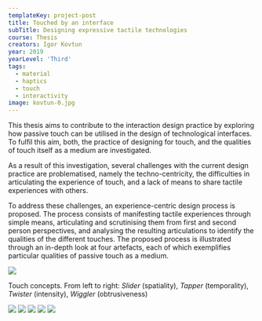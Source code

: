 ```yaml
---
templateKey: project-post
title: Touched by an interface
subTitle: Designing expressive tactile technologies
course: Thesis
creators: Igor Kovtun
year: 2019
yearLevel: 'Third'
tags:
  - material
  - haptics
  - touch
  - interactivity
image: kovtun-0.jpg
---
```


This thesis aims to contribute to the interaction design practice by exploring how passive touch can be utilised in the design of technological interfaces. To fulfil this aim, both, the practice of designing for touch, and the qualities of touch itself as a medium are investigated.

As a result of this investigation, several challenges with the current design practice are problematised, namely the techno-centricity, the difficulties in articulating the experience of touch, and a lack of means to share tactile experiences with others.

To address these challenges, an experience-centric design process is proposed. The process consists of manifesting tactile experiences through simple means, articulating and scrutinising them from first and second person perspectives, and analysing the resulting articulations to identify the qualities of the different touches. The proposed process is illustrated through an in-depth look at four artefacts, each of which exemplifies particular qualities of passive touch as a medium.

![](images/kovtun-5.gif)

<figcaption>Touch concepts. From left to right: <em>Slider</em> (spatiality), <em>Tapper</em> (temporality), <em>Twister</em> (intensity), <em>Wiggler</em> (obtrusiveness)</figcaption>

<ImageSet>

![](images/kovtun-2.jpg)
![](images/kovtun-3.jpg)
![](images/kovtun-4.jpg)
![](images/kovtun-6.jpg)
![](images/kovtun-7.jpg)

</ImageSet>

